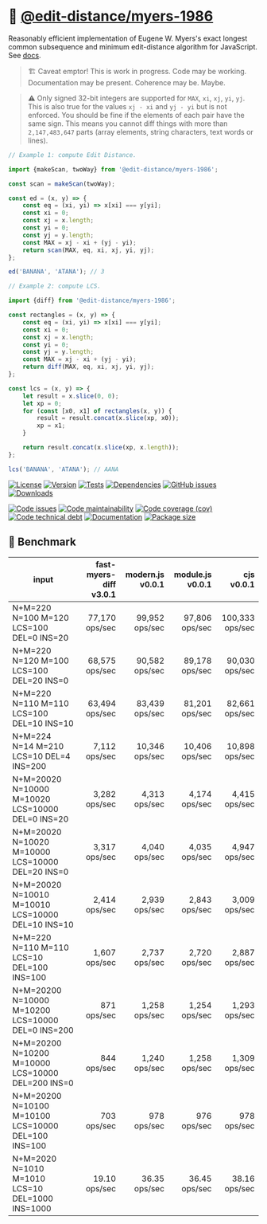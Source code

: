 :abacus: [@edit-distance/myers-1986](https://edit-distance.github.io/myers-1986)
==

Reasonably efficient implementation of Eugene W. Myers's exact longest common
subsequence and minimum edit-distance algorithm for JavaScript.
See [docs](https://edit-distance.github.io/myers-1986/index.html).

> :building_construction: Caveat emptor! This is work in progress. Code may be
> working. Documentation may be present. Coherence may be. Maybe.

> :warning: Only signed 32-bit integers are supported for `MAX`, `xi`, `xj`,
> `yi`, `yj`. This is also true for the values `xj - xi` and `yj - yi` but is
> not enforced. You should be fine if the elements of each pair have the same
> sign. This means you cannot diff things with more than `2,147,483,647`
> parts (array elements, string characters, text words or lines).

```js
// Example 1: compute Edit Distance.

import {makeScan, twoWay} from '@edit-distance/myers-1986';

const scan = makeScan(twoWay);

const ed = (x, y) => {
	const eq = (xi, yi) => x[xi] === y[yi];
	const xi = 0;
	const xj = x.length;
	const yi = 0;
	const yj = y.length;
	const MAX = xj - xi + (yj - yi);
	return scan(MAX, eq, xi, xj, yi, yj);
};

ed('BANANA', 'ATANA'); // 3

// Example 2: compute LCS.

import {diff} from '@edit-distance/myers-1986';

const rectangles = (x, y) => {
	const eq = (xi, yi) => x[xi] === y[yi];
	const xi = 0;
	const xj = x.length;
	const yi = 0;
	const yj = y.length;
	const MAX = xj - xi + (yj - yi);
	return diff(MAX, eq, xi, xj, yi, yj);
};

const lcs = (x, y) => {
	let result = x.slice(0, 0);
	let xp = 0;
	for (const [x0, x1] of rectangles(x, y)) {
		result = result.concat(x.slice(xp, x0));
		xp = x1;
	}

	return result.concat(x.slice(xp, x.length));
};

lcs('BANANA', 'ATANA'); // AANA
```

[![License](https://img.shields.io/github/license/edit-distance/myers-1986.svg)](https://raw.githubusercontent.com/edit-distance/myers-1986/main/LICENSE)
[![Version](https://img.shields.io/npm/v/@edit-distance/myers-1986.svg)](https://www.npmjs.org/package/@edit-distance/myers-1986)
[![Tests](https://img.shields.io/github/actions/workflow/status/edit-distance/myers-1986/ci.yml?branch=main&event=push&label=tests)](https://github.com/edit-distance/myers-1986/actions/workflows/ci.yml?query=branch:main)
[![Dependencies](https://img.shields.io/librariesio/github/edit-distance/myers-1986.svg)](https://github.com/edit-distance/myers-1986/network/dependencies)
[![GitHub issues](https://img.shields.io/github/issues/edit-distance/myers-1986.svg)](https://github.com/edit-distance/myers-1986/issues)
[![Downloads](https://img.shields.io/npm/dm/@edit-distance/myers-1986.svg)](https://www.npmjs.org/package/@edit-distance/myers-1986)

[![Code issues](https://img.shields.io/codeclimate/issues/edit-distance/myers-1986.svg)](https://codeclimate.com/github/edit-distance/myers-1986/issues)
[![Code maintainability](https://img.shields.io/codeclimate/maintainability/edit-distance/myers-1986.svg)](https://codeclimate.com/github/edit-distance/myers-1986/trends/churn)
[![Code coverage (cov)](https://img.shields.io/codecov/c/gh/edit-distance/myers-1986/main.svg)](https://codecov.io/gh/edit-distance/myers-1986)
[![Code technical debt](https://img.shields.io/codeclimate/tech-debt/edit-distance/myers-1986.svg)](https://codeclimate.com/github/edit-distance/myers-1986/trends/technical_debt)
[![Documentation](https://edit-distance.github.io/myers-1986/badge.svg)](https://edit-distance.github.io/myers-1986/source.html)
[![Package size](https://img.shields.io/bundlephobia/minzip/@edit-distance/myers-1986)](https://bundlephobia.com/result?p=@edit-distance/myers-1986)

## :bicyclist: Benchmark

| input                                               | fast-myers-diff v3.0.1 |  modern.js v0.0.1 |  module.js v0.0.1 |         cjs v0.0.1 |
| --------------------------------------------------- | ---------------------: | ----------------: | ----------------: | -----------------: |
| N+M=220 N=100 M=120 LCS=100 DEL=0 INS=20            |      77,170    ops/sec | 99,952    ops/sec | 97,806    ops/sec | 100,333    ops/sec |
| N+M=220 N=120 M=100 LCS=100 DEL=20 INS=0            |      68,575    ops/sec | 90,582    ops/sec | 89,178    ops/sec |  90,030    ops/sec |
| N+M=220 N=110 M=110 LCS=100 DEL=10 INS=10           |      63,494    ops/sec | 83,439    ops/sec | 81,201    ops/sec |  82,661    ops/sec |
| N+M=224 N=14 M=210 LCS=10 DEL=4 INS=200             |       7,112    ops/sec | 10,346    ops/sec | 10,406    ops/sec |  10,898    ops/sec |
| N+M=20020 N=10000 M=10020 LCS=10000 DEL=0 INS=20    |       3,282    ops/sec |  4,313    ops/sec |  4,174    ops/sec |   4,415    ops/sec |
| N+M=20020 N=10020 M=10000 LCS=10000 DEL=20 INS=0    |       3,317    ops/sec |  4,040    ops/sec |  4,035    ops/sec |   4,947    ops/sec |
| N+M=20020 N=10010 M=10010 LCS=10000 DEL=10 INS=10   |       2,414    ops/sec |  2,939    ops/sec |  2,843    ops/sec |   3,009    ops/sec |
| N+M=220 N=110 M=110 LCS=10 DEL=100 INS=100          |       1,607    ops/sec |  2,737    ops/sec |  2,720    ops/sec |   2,887    ops/sec |
| N+M=20200 N=10000 M=10200 LCS=10000 DEL=0 INS=200   |         871    ops/sec |  1,258    ops/sec |  1,254    ops/sec |   1,293    ops/sec |
| N+M=20200 N=10200 M=10000 LCS=10000 DEL=200 INS=0   |         844    ops/sec |  1,240    ops/sec |  1,258    ops/sec |   1,309    ops/sec |
| N+M=20200 N=10100 M=10100 LCS=10000 DEL=100 INS=100 |         703    ops/sec |    978    ops/sec |    976    ops/sec |     978    ops/sec |
| N+M=2020 N=1010 M=1010 LCS=10 DEL=1000 INS=1000     |          19.10 ops/sec |     36.35 ops/sec |     36.45 ops/sec |      38.16 ops/sec |
